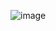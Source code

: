![image](https://github.com/dongchan1ee/kyh_spring/assets/151447372/5875c84c-e2a0-4885-874a-84c0d8bca19f)
